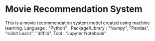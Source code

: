 # Movie Recommendation System
 This is a movie recommendation system model created using machine learning. Language : "Python" . Package/Library : "Numpy", "Pandas", "scikit Learn", ''difflib". Tool : "Jupyter Notebook"
